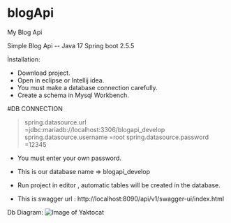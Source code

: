 # blogApi
My Blog Api

Simple Blog Api -- Java 17 Spring boot 2.5.5

İnstallation:
- Download project. 
- Open in eclipse or Intellij idea.
- You must make a database connection carefully.
- Create a schema in Mysql Workbench.

#DB CONNECTION
> spring.datasource.url =jdbc:mariadb://localhost:3306/blogapi_develop
> spring.datasource.username =root
> spring.datasource.password =12345

- You must enter your own password.
- This is our database name => blogapi_develop

- Run project in editor , automatic tables will be created in the database.
- This is swagger url : http://localhost:8090/api/v1/swagger-ui/index.html

Db Diagram:
![Image of Yaktocat](https://i.hizliresim.com/hwratdv.png)
